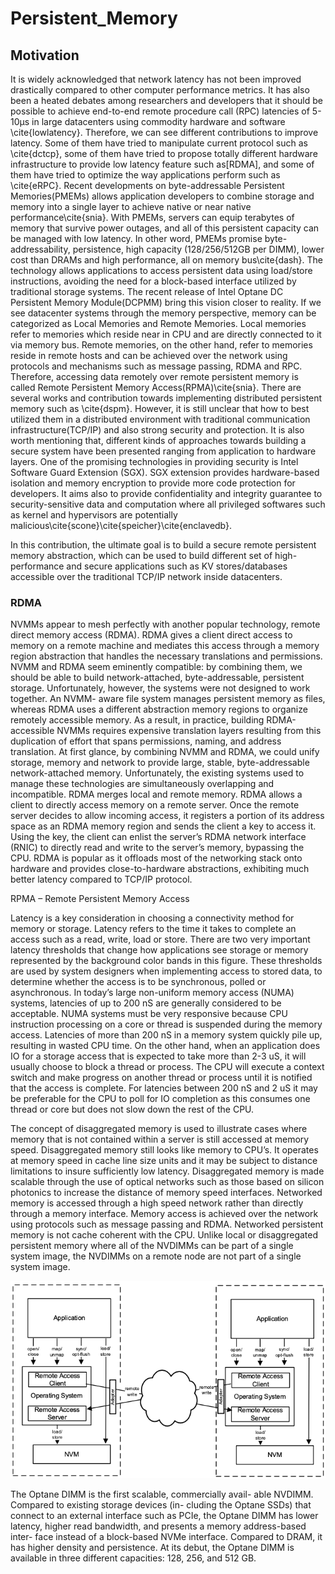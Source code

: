 # Persistent_Memory

## Motivation

It is widely acknowledged that network latency has not been improved drastically compared to other computer performance metrics. It has also been a heated debates among researchers and developers that it should be possible to achieve end-to-end remote procedure call (RPC) latencies of 5-10μs in large datacenters using commodity hardware and software \cite{lowlatency}. Therefore, we can see different contributions to improve latency. Some of them have tried to manipulate current protocol such as \cite{dctcp}, some of them have tried to propose totally different hardware infrastructure to provide low latency feature such as[RDMA], and some of them have tried to optimize the way applications perform such as \cite{eRPC}.
Recent developments on byte-addressable Persistent Memories(PMEMs) allows application developers to combine storage and memory into a single layer to achieve native or near native performance\cite{snia}. With PMEMs, servers can equip terabytes of memory that survive power outages, and all of this persistent capacity can be managed with low latency. In other word, PMEMs promise byte-addressability, persistence, high capacity (128/256/512GB per DIMM), lower cost than DRAMs and high performance, all on memory bus\cite{dash}. The technology allows applications to access persistent data using load/store instructions, avoiding the need for a block-based interface utilized by traditional storage systems. The recent release of Intel Optane DC Persistent Memory Module(DCPMM) bring this vision closer to reality. If we see datacenter systems through the memory perspective, memory can be categorized as Local Memories and Remote Memories. Local memories refer to memories which reside near in CPU and are directly connected to it via memory bus. Remote memories, on the other hand, refer to memories reside in remote hosts and can be achieved over the network using protocols and mechanisms such as message passing, RDMA and RPC. Therefore, accessing data remotely over remote persistent memory is called Remote Persistent Memory Access(RPMA)\cite{snia}. There are several works and contribution towards implementing distributed persistent memory such as \cite{dspm}. However, it is still unclear that how to best utilized them in a distributed environment with traditional communication infrastructure(TCP/IP) and also strong security and protection. It is also worth mentioning that, different kinds of approaches towards building a secure system have been presented ranging from application to hardware layers. One of the promising technologies in providing security is Intel Software Guard Extension (SGX). SGX extension provides hardware-based isolation and memory encryption to provide more code protection for developers. It aims also to provide confidentiality and integrity guarantee to security-sensitive data and computation where all privileged softwares such as kernel and hypervisors are potentially malicious\cite{scone}\cite{speicher}\cite{enclavedb}.

In this contribution, the ultimate goal is to build a secure remote persistent memory abstraction,
which can be used to build different set of high-performance and secure applications such as KV stores/databases accessible over the traditional TCP/IP network inside datacenters.

### RDMA
 NVMMs appear to mesh perfectly with another popular technology, remote direct memory access (RDMA). RDMA gives a client direct access to memory on a remote machine and mediates this access through a memory region abstraction that handles the necessary translations and permissions. NVMM and RDMA seem eminently compatible: by combining them, we should be able to build network-attached, byte-addressable, persistent storage. Unfortunately, however, the systems were not designed to work together. An NVMM- aware file system manages persistent memory as files, whereas RDMA uses a different abstraction memory regions to organize remotely accessible memory. As a result, in practice, building RDMA-accessible NVMMs requires expensive translation layers resulting from this duplication of effort that spans permissions, naming, and address translation. At first glance, by combining NVMM and RDMA, we could unify storage, memory and network to provide large, stable, byte-addressable network-attached memory. Unfortunately, the existing systems used to manage these technologies are simultaneously overlapping and incompatible.  RDMA merges local and remote memory. RDMA allows a client to directly access memory on a remote server. Once the remote server decides to allow incoming access, it registers a portion of its address space as an RDMA memory region and sends the client a key to access it. Using the key, the client can enlist the server’s RDMA network interface (RNIC) to directly read and write to the server’s memory, bypassing the CPU. RDMA is popular as it offloads most of the networking stack onto hardware and provides close-to-hardware abstractions, exhibiting much better latency compared to TCP/IP protocol.

RPMA – Remote Persistent Memory Access

Latency is a key consideration in choosing a connectivity method for memory or storage. Latency refers to the time it takes to complete an access such as a read, write, load or store. There are two very important latency thresholds that change how applications see storage or memory represented by the background color bands in this figure. These thresholds are used by system designers when implementing access to stored data, to determine whether the access is to be synchronous, polled or asynchronous. In today’s large non-uniform memory access (NUMA) systems, latencies of up to 200 nS are generally considered to be acceptable. NUMA systems must be very responsive because CPU instruction processing on a core or thread is suspended during the memory access. Latencies of more than 200 nS in a memory system quickly pile up, resulting in wasted CPU time. On the other hand, when an application does IO for a storage access that is expected to take more than 2-3 uS, it will usually choose to block a thread or process. The CPU will execute a context switch and make progress on another thread or process until it is notified that the access is complete. For latencies between 200 nS and 2 uS it may be preferable for the CPU to poll for IO completion as this consumes one thread or core but does not slow down the rest of the CPU.

The concept of disaggregated memory is used to illustrate cases where memory that is not contained within a server is still accessed at memory speed. Disaggregated memory still looks like memory to CPU’s. It operates at memory speed in cache line size units and it may be subject to distance limitations to insure sufficiently low latency. Disaggregated memory is made scalable through the use of optical networks such as those based on silicon photonics to increase the distance of memory speed interfaces.
Networked memory is accessed through a high speed network rather than directly through a memory interface. Memory access is achieved over the network using protocols such as message passing and RDMA. Networked persistent memory is not cache coherent with the CPU. Unlike local or disaggregated persistent memory where all of the NVDIMMs can be part of a single system image, the NVDIMMs on a remote node are not part of a single system image.

![picture](data/model.png)

The Optane DIMM is the first scalable, commercially avail- able NVDIMM. Compared to existing storage devices (in- cluding the Optane SSDs) that connect to an external interface such as PCIe, the Optane DIMM has lower latency, higher read bandwidth, and presents a memory address-based inter- face instead of a block-based NVMe interface. Compared to DRAM, it has higher density and persistence. At its debut, the Optane DIMM is available in three different capacities: 128, 256, and 512 GB.
